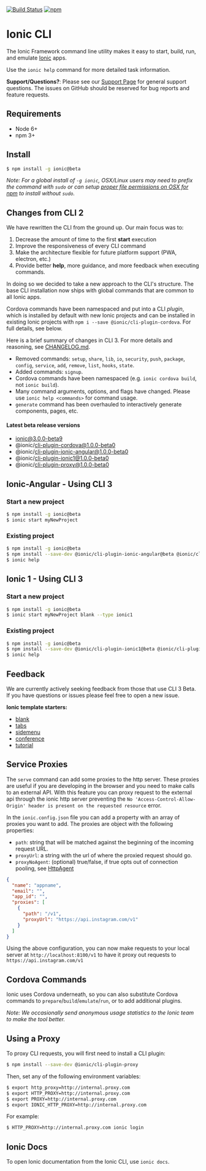 [![Build Status][circle-badge]][circle-badge-url]
[![npm][npm-badge]][npm-badge-url]

# Ionic CLI

The Ionic Framework command line utility makes it easy to start, build, run,
and emulate [Ionic](http://ionicframework.com/) apps.

Use the `ionic help` command for more detailed task information.

**Support/Questions?**: Please see our [Support
Page](http://ionicframework.com/support) for general support questions. The
issues on GitHub should be reserved for bug reports and feature requests.

## Requirements

* Node 6+
* npm 3+

## Install

```bash
$ npm install -g ionic@beta
```

*Note: For a global install of `-g ionic`, OSX/Linux users may need to prefix
the command with `sudo` or can setup [proper file permissions on OSX for
npm](http://www.johnpapa.net/how-to-use-npm-global-without-sudo-on-osx/) to
install without `sudo`.*

## Changes from CLI 2

We have rewritten the CLI from the ground up.  Our main focus was to:

1. Decrease the amount of time to the first **start** execution
1. Improve the responsiveness of every CLI command
1. Make the architecture flexible for future platform support (PWA, electron, etc.)
1. Provide better **help**, more guidance, and more feedback when executing commands.

In doing so we decided to take a new approach to the CLI's structure. The base
CLI installation now ships with global commands that are common to all Ionic
apps.

Cordova commands have been namespaced and put into a CLI _plugin_, which is
installed by default with new Ionic projects and can be installed in existing
Ionic projects with `npm i --save @ionic/cli-plugin-cordova`. For full details,
see below.

Here is a brief summary of changes in CLI 3. For more details and reasoning,
see [CHANGELOG.md](https://github.com/driftyco/ionic-cli/blob/v3/CHANGELOG.md).

* Removed commands: `setup`, `share`, `lib`, `io`, `security`, `push`,
  `package`, `config`, `service`, `add`, `remove`, `list`, `hooks`, `state`.
* Added commands: `signup`.
* Cordova commands have been namespaced (e.g. `ionic cordova build`, not `ionic
  build`).
* Many command arguments, options, and flags have changed. Please use `ionic
  help <commands>` for command usage.
* `generate` command has been overhauled to interactively generate components,
  pages, etc.

#### Latest beta release versions

 - ionic@3.0.0-beta9
 - @ionic/cli-plugin-cordova@1.0.0-beta0
 - @ionic/cli-plugin-ionic-angular@1.0.0-beta0
 - @ionic/cli-plugin-ionic1@1.0.0-beta0
 - @ionic/cli-plugin-proxy@1.0.0-beta0

## Ionic-Angular - Using CLI 3

### Start a new project
```bash
$ npm install -g ionic@beta
$ ionic start myNewProject
```

### Existing project

```bash
$ npm install -g ionic@beta
$ npm install --save-dev @ionic/cli-plugin-ionic-angular@beta @ionic/cli-plugin-cordova@beta
$ ionic help
```

## Ionic 1 - Using CLI 3

### Start a new project

```bash
$ npm install -g ionic@beta
$ ionic start myNewProject blank --type ionic1
```

### Existing project

```bash
$ npm install -g ionic@beta
$ npm install --save-dev @ionic/cli-plugin-ionic1@beta @ionic/cli-plugin-cordova@beta
$ ionic help
```

## Feedback

We are currently actively seeking feedback from those that use CLI 3 Beta. If
you have questions or issues please feel free to open a new issue.

**Ionic template starters:**

* [blank](https://github.com/driftyco/ionic2-starter-blank)
* [tabs](https://github.com/driftyco/ionic2-starter-tabs)
* [sidemenu](https://github.com/driftyco/ionic2-starter-sidemenu)
* [conference](https://github.com/driftyco/ionic-conference-app)
* [tutorial](https://github.com/driftyco/ionic2-starter-tutorial)

## Service Proxies

The `serve` command can add some proxies to the http server. These proxies are
useful if you are developing in the browser and you need to make calls to an
external API. With this feature you can proxy request to the external api
through the ionic http server preventing the `No 'Access-Control-Allow-Origin'
header is present on the requested resource` error.

In the `ionic.config.json` file you can add a property with an array of proxies
you want to add. The proxies are object with the following properties:

* `path`: string that will be matched against the beginning of the incoming
  request URL.
* `proxyUrl`: a string with the url of where the proxied request should go.
* `proxyNoAgent`: (optional) true/false, if true opts out of connection
  pooling, see
  [HttpAgent](http://nodejs.org/api/http.html#http_class_http_agent)

```json
{
  "name": "appname",
  "email": "",
  "app_id": "",
  "proxies": [
    {
      "path": "/v1",
      "proxyUrl": "https://api.instagram.com/v1"
    }
  ]
}

```

Using the above configuration, you can now make requests to your local server
at `http://localhost:8100/v1` to have it proxy out requests to
`https://api.instagram.com/v1`

## Cordova Commands

Ionic uses Cordova underneath, so you can also substitute Cordova commands to
`prepare`/`build`/`emulate`/`run`, or to add additional plugins.

*Note: We occasionally send anonymous usage statistics to the Ionic team to
make the tool better.*

## Using a Proxy

To proxy CLI requests, you will first need to install a CLI plugin:

```bash
$ npm install --save-dev @ionic/cli-plugin-proxy
```

Then, set any of the following environment variables:

```bash
$ export http_proxy=http://internal.proxy.com
$ export HTTP_PROXY=http://internal.proxy.com
$ export PROXY=http://internal.proxy.com
$ export IONIC_HTTP_PROXY=http://internal.proxy.com
```

For example:

```bash
$ HTTP_PROXY=http://internal.proxy.com ionic login
```

## Ionic Docs

To open Ionic documentation from the Ionic CLI, use `ionic docs`.

[circle-badge]: https://circleci.com/gh/driftyco/ionic-cli.svg?style=shield
[circle-badge-url]: https://circleci.com/gh/driftyco/ionic-cli
[npm-badge]: https://img.shields.io/npm/v/ionic.svg
[npm-badge-url]: https://www.npmjs.com/package/ionic
